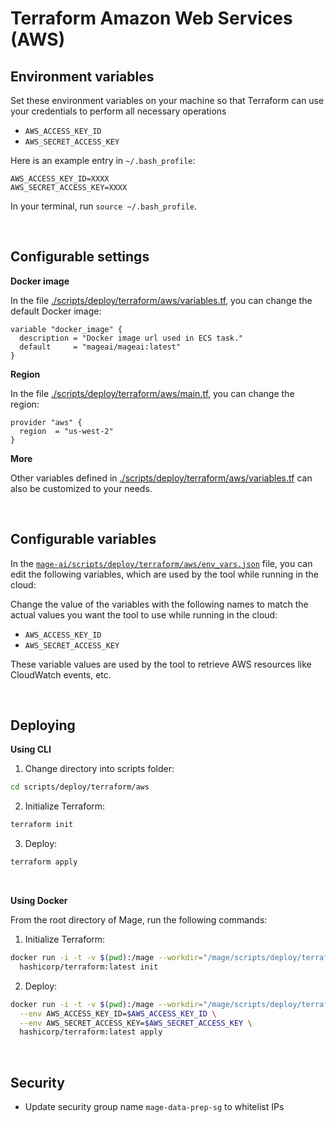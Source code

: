 # Terraform Amazon Web Services (AWS)

## Environment variables

Set these environment variables on your machine
so that Terraform can use your credentials to perform all necessary operations

- `AWS_ACCESS_KEY_ID`
- `AWS_SECRET_ACCESS_KEY`

Here is an example entry in `~/.bash_profile`:

```text
AWS_ACCESS_KEY_ID=XXXX
AWS_SECRET_ACCESS_KEY=XXXX
```

In your terminal, run `source ~/.bash_profile`.

<br />

## Configurable settings

<b>Docker image</b>

In the file [./scripts/deploy/terraform/aws/variables.tf](https://github.com/mage-ai/mage-ai/blob/master/scripts/deploy/terraform/aws/variables.tf),
you can change the default Docker image:

```
variable "docker_image" {
  description = "Docker image url used in ECS task."
  default     = "mageai/mageai:latest"
}
```

<b>Region</b>

In the file [./scripts/deploy/terraform/aws/main.tf](https://github.com/mage-ai/mage-ai/blob/master/scripts/deploy/terraform/aws/main.tf),
you can change the region:

```
provider "aws" {
  region  = "us-west-2"
}
```

<b>More</b>

Other variables defined in [./scripts/deploy/terraform/aws/variables.tf](https://github.com/mage-ai/mage-ai/blob/master/scripts/deploy/terraform/aws/variables.tf)
can also be customized to your needs.

<br />

## Configurable variables

In the [`mage-ai/scripts/deploy/terraform/aws/env_vars.json`](https://github.com/mage-ai/mage-ai/blob/master/scripts/deploy/terraform/aws/env_vars.json)
file, you can edit the following variables, which are used by the tool while running in the cloud:

Change the value of the variables with the following names to match the actual values you want
the tool to use while running in the cloud:

- `AWS_ACCESS_KEY_ID`
- `AWS_SECRET_ACCESS_KEY`

These variable values are used by the tool to retrieve AWS resources like CloudWatch events, etc.

<br />

## Deploying

<b>Using CLI</b>

1. Change directory into scripts folder:
```bash
cd scripts/deploy/terraform/aws
```

2. Initialize Terraform:
```bash
terraform init
```

3. Deploy:
```bash
terraform apply
```

<br />

<b>Using Docker</b>

From the root directory of Mage, run the following commands:

1. Initialize Terraform:
```bash
docker run -i -t -v $(pwd):/mage --workdir="/mage/scripts/deploy/terraform/aws" \
  hashicorp/terraform:latest init
```

2. Deploy:
```bash
docker run -i -t -v $(pwd):/mage --workdir="/mage/scripts/deploy/terraform/aws" \
  --env AWS_ACCESS_KEY_ID=$AWS_ACCESS_KEY_ID \
  --env AWS_SECRET_ACCESS_KEY=$AWS_SECRET_ACCESS_KEY \
  hashicorp/terraform:latest apply
```

<br />

## Security

- Update security group name `mage-data-prep-sg` to whitelist IPs

<br />
